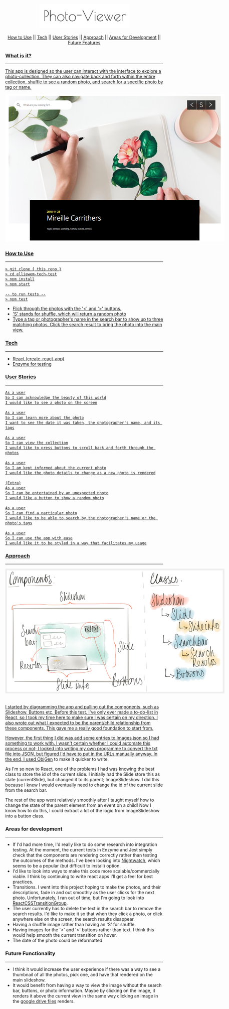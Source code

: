 <div align="center">
  <img src="/images/title.png" />
</div>
<br>

<div align="center">
<a href="#how-to-use">How to Use</a> ||
<a href="#tech">Tech</a> ||
<a href="#user-stories">User Stories</a> ||
<a href="#approach">Approach</a> ||
<a href="#areas-for-development">Areas for Development</a> ||
<a href="#future-features">Future Features
</div>

### What is it?
---

This app is designed so the user can interact with the interface to explore a photo-collection. They can also navigate back and forth within the entire collection, shuffle to see a random photo, and search for a specific photo by tag or name.

<div style="width: 700px; display: block; margin-left: auto; margin-right: auto;">
  <img src="/images/app-screenshot.png"/>
</div>


### How to Use
---

```
> git clone { this repo }
> cd elliewem-tech-test
> npm install
> npm start

-- to run tests --
> npm test

```

- Flick through the photos with the '<' and '>' buttons.
- 'S' stands for shuffle, which will return a random photo
- Type a tag or photographer's name in the search bar to show up to three matching photos. Click the search result to bring the photo into the main view.

### Tech
---
- React (create-react-app)
- Enzyme for testing

### User Stories
---

```
As a user
So I can acknowledge the beauty of this world
I would like to see a photo on the screen

As a user
So I can learn more about the photo
I want to see the date it was taken, the photographer's name, and its tags

As a user
So I can view the collection
I would like to press buttons to scroll back and forth through the photos

As a user
So I am kept informed about the current photo
I would like the photo details to change as a new photo is rendered

(Extra)
As a user
So I can be entertained by an unexpected photo
I would like a button to show a random photo

As a user
So I can find a particular photo
I would like to be able to search by the photographer's name or the photo's tags

As a user
So I can use the app with ease
I would like it to be styled in a way that facilitates my usage
```

### Approach
---

<div style="width: 700px; display: block; margin-left: auto; margin-right: auto;">
  <img src="/images/diagramming.jpg" />
</div>
<br>

I started by diagramming the app and pulling out the components, such as Slideshow, Buttons etc. Before this test, I've only ever made a to-do-list in React, so I took my time here to make sure I was certain on my direction. I also wrote out what I expected to be the parent/child relationship from these components. This gave me a really good foundation to start from.

However, the first thing I did was add some entries to Images.json so I had something to work with. I wasn't certain whether I could automate this process or not; I looked into writing my own programme to convert the txt file into JSON, but figured I'd have to put in the URLs manually anyway. In the end, I used [ObjGen](http://www.objgen.com/json?demo=true) to make it quicker to write.

As I'm so new to React, one of the problems I had was knowing the best class to store the id of the current slide. I initially had the Slide store this as state (currentSlide), but changed it to its parent; ImageSlideshow. I did this because I knew I would eventually need to change the id of the current slide from the search bar.

The rest of the app went relatively smoothly after I taught myself how to change the state of the parent element from an event on a child! Now I know how to do this, I could extract a lot of the logic from ImageSlideshow into a button class.

### Areas for development
---

- If I'd had more time, I'd really like to do some research into integration testing. At the moment, the current tests in Enzyme and Jest simply check that the components are rendering correctly rather than testing the outcomes of the methods. I've been looking into [Nightwatch](http://nightwatchjs.org/), which seems to be a popular (but difficult to install) option.
- I'd like to look into ways to make this code more scalable/commercially viable. I think by continuing to write react apps I'll get a feel for best practices.
- Transitions. I went into this project hoping to make the photos, and their descriptions, fade in and out smoothly as the user clicks for the next photo. Unfortunately, I ran out of time, but I'm going to look into [ReactCSSTransitionGroup](https://reactjs.org/docs/animation.html).
- The user currently has to delete the text in the search bar to remove the search results. I'd like to make it so that when they click a photo, or click anywhere else on the screen, the search results disappear.
- Having a shuffle image rather than having an 'S' for shuffle.
- Having images for the '<' and '>' buttons rather than text. I think this would help smooth the current transition on hover.
- The date of the photo could be reformatted.

### Future Functionality
---

- I think it would increase the user experience if there was a way to see a thumbnail of all the photos, pick one, and have that rendered on the main slideshow.
- It would benefit from having a way to view the image without the search bar, buttons, or photo information. Maybe by clicking on the image, it renders it above the current view in the same way clicking an image in the [google drive files](https://drive.google.com/drive/folders/10VXYEqRdMa8TZOfVimDpuqHxKpwyP4kC) renders.
